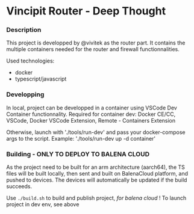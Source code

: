 # Vincipit Router - Deep Thought


### Description

This project is developped by @vivitek as the router part. It contains the multiple containers needed for the router and firewall functionnalities.

Used technologies:
- docker
- typescript/javascript

### Developping

In local, project can be developped in a container using VSCode Dev Container functionnality. Required for container dev: Docker CE/CC, VSCode, Docker VSCode Extension, Remote - Containers Extension

Otherwise, launch with './tools/run-dev' and pass your docker-compose args to the script. Example: './tools/run-dev up -d container'

### Building - ONLY TO DEPLOY TO BALENA CLOUD

As the project need to be built for an arm architecture (aarch64), the TS files will be built locally, then sent and built on BalenaCloud platform, and pushed to devices. The devices will automatically be updated if the build succeeds.

Use `./build.sh` to build and publish project, *for balena cloud* ! To launch project in dev env, see above
